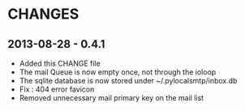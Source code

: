 
CHANGES
=======


2013-08-28 - 0.4.1
------------------

 * Added this CHANGE file
 * The mail Queue is now empty once, not through the ioloop
 * The sqlite database is now stored under ~/.pylocalsmtp/inbox.db
 * Fix : 404 error favicon
 * Removed unnecessary mail primary key on the mail list
